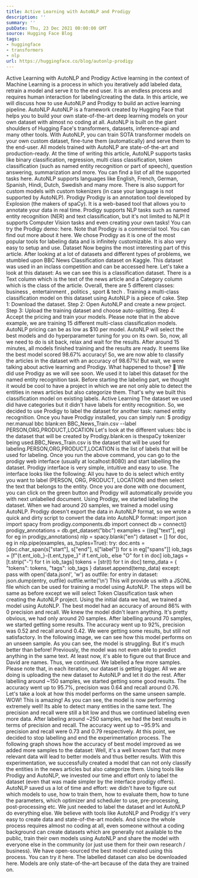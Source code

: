 ```yaml
---
title: Active Learning with AutoNLP and Prodigy
description: ''
summary: ''
pubDate: Thu, 23 Dec 2021 00:00:00 GMT
source: Hugging Face Blog
tags:
- huggingface
- transformers
- nlp
url: https://huggingface.co/blog/autonlp-prodigy
---
```


Active Learning with AutoNLP and Prodigy
Active learning in the context of Machine Learning is a process in which you iteratively add labeled data, retrain a model and serve it to the end user. It is an endless process and requires human interaction for labeling/creating the data. In this article, we will discuss how to use AutoNLP and Prodigy to build an active learning pipeline.
AutoNLP
AutoNLP is a framework created by Hugging Face that helps you to build your own state-of-the-art deep learning models on your own dataset with almost no coding at all. AutoNLP is built on the giant shoulders of Hugging Face's transformers, datasets, inference-api and many other tools.
With AutoNLP, you can train SOTA transformer models on your own custom dataset, fine-tune them (automatically) and serve them to the end-user. All models trained with AutoNLP are state-of-the-art and production-ready.
At the time of writing this article, AutoNLP supports tasks like binary classification, regression, multi class classification, token classification (such as named entity recognition or part of speech), question answering, summarization and more. You can find a list of all the supported tasks here. AutoNLP supports languages like English, French, German, Spanish, Hindi, Dutch, Swedish and many more. There is also support for custom models with custom tokenizers (in case your language is not supported by AutoNLP).
Prodigy
Prodigy is an annotation tool developed by Explosion (the makers of spaCy). It is a web-based tool that allows you to annotate your data in real time. Prodigy supports NLP tasks such as named entity recognition (NER) and text classification, but it's not limited to NLP! It supports Computer Vision tasks and even creating your own tasks! You can try the Prodigy demo: here.
Note that Prodigy is a commercial tool. You can find out more about it here.
We chose Prodigy as it is one of the most popular tools for labeling data and is infinitely customizable. It is also very easy to setup and use.
Dataset
Now begins the most interesting part of this article. After looking at a lot of datasets and different types of problems, we stumbled upon BBC News Classification dataset on Kaggle. This dataset was used in an inclass competition and can be accessed here.
Let's take a look at this dataset:
As we can see this is a classification dataset. There is a Text
column which is the text of the news article and a Category
column which is the class of the article. Overall, there are 5 different classes: business
, entertainment
, politics
, sport
& tech
.
Training a multi-class classification model on this dataset using AutoNLP is a piece of cake.
Step 1: Download the dataset.
Step 2: Open AutoNLP and create a new project.
Step 3: Upload the training dataset and choose auto-splitting.
Step 4: Accept the pricing and train your models.
Please note that in the above example, we are training 15 different multi-class classification models. AutoNLP pricing can be as low as $10 per model. AutoNLP will select the best models and do hyperparameter tuning for you on its own. So, now, all we need to do is sit back, relax and wait for the results.
After around 15 minutes, all models finished training and the results are ready. It seems like the best model scored 98.67% accuracy!
So, we are now able to classify the articles in the dataset with an accuracy of 98.67%! But wait, we were talking about active learning and Prodigy. What happened to those? 🤔 We did use Prodigy as we will see soon. We used it to label this dataset for the named entity recognition task. Before starting the labeling part, we thought it would be cool to have a project in which we are not only able to detect the entities in news articles but also categorize them. That's why we built this classification model on existing labels.
Active Learning
The dataset we used did have categories but it didn't have labels for entity recognition. So, we decided to use Prodigy to label the dataset for another task: named entity recognition.
Once you have Prodigy installed, you can simply run:
$ prodigy ner.manual bbc blank:en BBC_News_Train.csv --label PERSON,ORG,PRODUCT,LOCATION
Let's look at the different values:
bbc
is the dataset that will be created by Prodigy.blank:en
is thespaCy
tokenizer being used.BBC_News_Train.csv
is the dataset that will be used for labeling.PERSON,ORG,PRODUCT,LOCATION
is the list of labels that will be used for labeling.
Once you run the above command, you can go to the prodigy web interface (usually at localhost:8080) and start labelling the dataset. Prodigy interface is very simple, intuitive and easy to use. The interface looks like the following:
All you have to do is select which entity you want to label (PERSON, ORG, PRODUCT, LOCATION) and then select the text that belongs to the entity. Once you are done with one document, you can click on the green button and Prodigy will automatically provide you with next unlabelled document.
Using Prodigy, we started labelling the dataset. When we had around 20 samples, we trained a model using AutoNLP. Prodigy doesn't export the data in AutoNLP format, so we wrote a quick and dirty script to convert the data into AutoNLP format:
import json
import spacy
from prodigy.components.db import connect
db = connect()
prodigy_annotations = db.get_dataset("bbc")
examples = ((eg["text"], eg) for eg in prodigy_annotations)
nlp = spacy.blank("en")
dataset = []
for doc, eg in nlp.pipe(examples, as_tuples=True):
try:
doc.ents = [doc.char_span(s["start"], s["end"], s["label"]) for s in eg["spans"]]
iob_tags = [f"{t.ent_iob_}-{t.ent_type_}" if t.ent_iob_ else "O" for t in doc]
iob_tags = [t.strip("-") for t in iob_tags]
tokens = [str(t) for t in doc]
temp_data = {
"tokens": tokens,
"tags": iob_tags
}
dataset.append(temp_data)
except:
pass
with open('data.jsonl', 'w') as outfile:
for entry in dataset:
json.dump(entry, outfile)
outfile.write('\n')
This will provide us with a JSONL
file which can be used for training a model using AutoNLP. The steps will be same as before except we will select Token Classification
task when creating the AutoNLP project. Using the initial data we had, we trained a model using AutoNLP. The best model had an accuracy of around 86% with 0 precision and recall. We knew the model didn't learn anything. It's pretty obvious, we had only around 20 samples.
After labelling around 70 samples, we started getting some results. The accuracy went up to 92%, precision was 0.52 and recall around 0.42. We were getting some results, but still not satisfactory. In the following image, we can see how this model performs on an unseen sample.
As you can see, the model is struggling. But it's much better than before! Previously, the model was not even able to predict anything in the same text. At least now, it's able to figure out that Bruce
and David
are names.
Thus, we continued. We labelled a few more samples.
Please note that, in each iteration, our dataset is getting bigger. All we are doing is uploading the new dataset to AutoNLP and let it do the rest.
After labelling around ~150 samples, we started getting some good results. The accuracy went up to 95.7%, precision was 0.64 and recall around 0.76.
Let's take a look at how this model performs on the same unseen sample.
WOW! This is amazing! As you can see, the model is now performing extremely well! Its able to detect many entities in the same text. The precision and recall were still a bit low and thus we continued labeling even more data. After labeling around ~250 samples, we had the best results in terms of precision and recall. The accuracy went up to ~95.9% and precision and recall were 0.73 and 0.79 respectively. At this point, we decided to stop labelling and end the experimentation process. The following graph shows how the accuracy of best model improved as we added more samples to the dataset:
Well, it's a well known fact that more relevant data will lead to better models and thus better results. With this experimentation, we successfully created a model that can not only classify the entities in the news articles but also categorize them. Using tools like Prodigy and AutoNLP, we invested our time and effort only to label the dataset (even that was made simpler by the interface prodigy offers). AutoNLP saved us a lot of time and effort: we didn't have to figure out which models to use, how to train them, how to evaluate them, how to tune the parameters, which optimizer and scheduler to use, pre-processing, post-processing etc. We just needed to label the dataset and let AutoNLP do everything else.
We believe with tools like AutoNLP and Prodigy it's very easy to create data and state-of-the-art models. And since the whole process requires almost no coding at all, even someone without a coding background can create datasets which are generally not available to the public, train their own models using AutoNLP and share the model with everyone else in the community (or just use them for their own research / business).
We have open-sourced the best model created using this process. You can try it here. The labelled dataset can also be downloaded here.
Models are only state-of-the-art because of the data they are trained on.